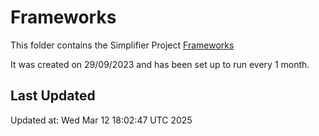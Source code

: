 # Frameworks
This folder contains the Simplifier Project [Frameworks](https://simplifier.net/frameworks)

It was created on 29/09/2023 and has been set up to run every 1 month.

## Last Updated

Updated at: Wed Mar 12 18:02:47 UTC 2025
